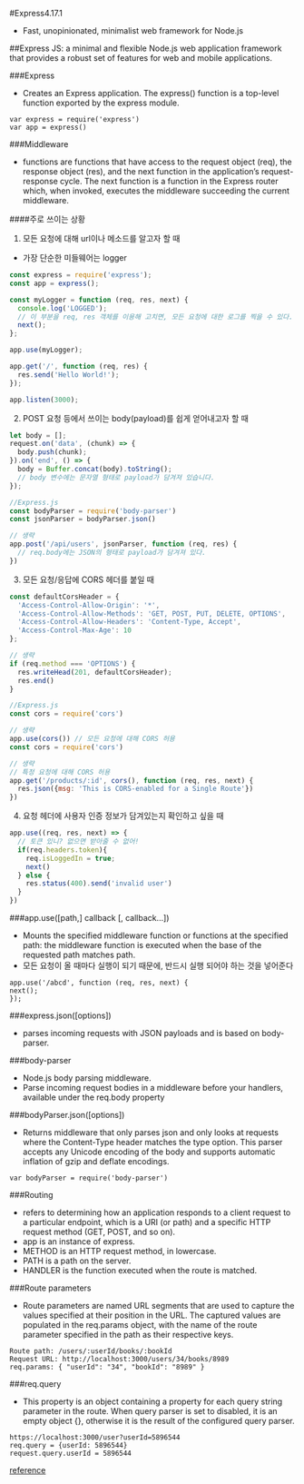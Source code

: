 #Express4.17.1
* Fast, unopinionated, minimalist web framework for Node.js

##Express JS: a minimal and flexible Node.js web application framework that provides a robust set of features for web and mobile applications.

###Express
* Creates an Express application. The express() function is a top-level function exported by the express module.
```
var express = require('express')
var app = express()
```
###Middleware
* functions are functions that have access to the request object (req), the response object (res), and the next function in the application’s request-response cycle. The next function is a function in the Express router which, when invoked, executes the middleware succeeding the current middleware.

####주로 쓰이는 상황
1. 모든 요청에 대해 url이나 메소드를 알고자 할 때
* 가장 단순한 미들웨어는 logger
```js
const express = require('express');
const app = express();

const myLogger = function (req, res, next) {
  console.log('LOGGED'); 
  // 이 부분을 req, res 객체를 이용해 고치면, 모든 요청에 대한 로그를 찍을 수 있다.
  next();
};

app.use(myLogger);

app.get('/', function (req, res) {
  res.send('Hello World!');
});

app.listen(3000);
```
2. POST 요청 등에서 쓰이는 body(payload)를 쉽게 얻어내고자 할 때
```js
let body = [];
request.on('data', (chunk) => {
  body.push(chunk);
}).on('end', () => {
  body = Buffer.concat(body).toString();
  // body 변수에는 문자열 형태로 payload가 담겨져 있습니다.
});

//Express.js
const bodyParser = require('body-parser')
const jsonParser = bodyParser.json()

// 생략
app.post('/api/users', jsonParser, function (req, res) {
  // req.body에는 JSON의 형태로 payload가 담겨져 있다.
})
```
3. 모든 요청/응답에 CORS 헤더를 붙일 때
```js
const defaultCorsHeader = {
  'Access-Control-Allow-Origin': '*',
  'Access-Control-Allow-Methods': 'GET, POST, PUT, DELETE, OPTIONS',
  'Access-Control-Allow-Headers': 'Content-Type, Accept',
  'Access-Control-Max-Age': 10
};

// 생략
if (req.method === 'OPTIONS') {
  res.writeHead(201, defaultCorsHeader);
  res.end()
}

//Express.js
const cors = require('cors')

// 생략
app.use(cors()) // 모든 요청에 대해 CORS 허용
const cors = require('cors')

// 생략
// 특정 요청에 대해 CORS 허용
app.get('/products/:id', cors(), function (req, res, next) {
  res.json({msg: 'This is CORS-enabled for a Single Route'})
})
```
4. 요청 헤더에 사용자 인증 정보가 담겨있는지 확인하고 싶을 때
```js
app.use((req, res, next) => {
  // 토큰 있니? 없으면 받아줄 수 없어!
  if(req.headers.token){
    req.isLoggedIn = true;
    next()
  } else {
    res.status(400).send('invalid user')
  }
})
```

###app.use([path,] callback [, callback…])
* Mounts the specified middleware function or functions at the specified path: the middleware function is executed when the base of the requested path matches path.
* 모든 요청이 올 때마다 실행이 되기 때문에, 반드시 실행 되어야 하는 것을 넣어준다
```
app.use('/abcd', function (req, res, next) {
next();
});
```

###express.json([options])
* parses incoming requests with JSON payloads and is based on body-parser.

###body-parser
* Node.js body parsing middleware.
* Parse incoming request bodies in a middleware before your handlers, available under the req.body property

###bodyParser.json([options])
* Returns middleware that only parses json and only looks at requests where the Content-Type header matches the type option. This parser accepts any Unicode encoding of the body and supports automatic inflation of gzip and deflate encodings.
```
var bodyParser = require('body-parser')
```

###Routing
* refers to determining how an application responds to a client request to a particular endpoint, which is a URI (or path) and a specific HTTP request method (GET, POST, and so on).
* app is an instance of express.
* METHOD is an HTTP request method, in lowercase.
* PATH is a path on the server.
* HANDLER is the function executed when the route is matched.

###Route parameters
* Route parameters are named URL segments that are used to capture the values specified at their position in the URL. The captured values are populated in the req.params object, with the name of the route parameter specified in the path as their respective keys.
```
Route path: /users/:userId/books/:bookId
Request URL: http://localhost:3000/users/34/books/8989
req.params: { "userId": "34", "bookId": "8989" }
```

###req.query
* This property is an object containing a property for each query string parameter in the route. When query parser is set to disabled, it is an empty object {}, otherwise it is the result of the configured query parser.
```
https://localhost:3000/user?userId=5896544
req.query = {userId: 5896544}
request.query.userId = 5896544
```

[reference](https://stackoverflow.com/questions/14417592/node-js-difference-between-req-query-and-req-params/45864689)